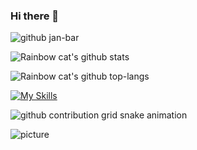 ### Hi there 👋

![github jan-bar](https://count.getloli.com/get/@:janbar)

![Rainbow cat's github stats](https://github-readme-stats.vercel.app/api?username=jan-bar&show_icons=true&count_private=true)

![Rainbow cat's github top-langs](https://github-readme-stats.vercel.app/api/top-langs/?username=jan-bar&layout=compact)

[![My Skills](https://skillicons.dev/icons?i=go,git,github,githubactions,docker,vscode,idea,jenkins,kubernetes,linux,mysql,sqlite,lua,py,md,nginx,redis,regex,prometheus)](https://skillicons.dev)

![github contribution grid snake animation](https://raw.githubusercontent.com/jan-bar/jan-bar/output/github-contribution-grid-snake.svg)

![picture](https://raw.githubusercontent.com/saadeghi/saadeghi/master/dino.gif)
<!--
**jan-bar/jan-bar** is a ✨ _special_ ✨ repository because its `README.md` (this file) appears on your GitHub profile.

Here are some ideas to get you started:

- 🔭 I’m currently working on ...
- 🌱 I’m currently learning ...
- 👯 I’m looking to collaborate on ...
- 🤔 I’m looking for help with ...
- 💬 Ask me about ...
- 📫 How to reach me: ...
- 😄 Pronouns: ...
- ⚡ Fun fact: ...
-->
